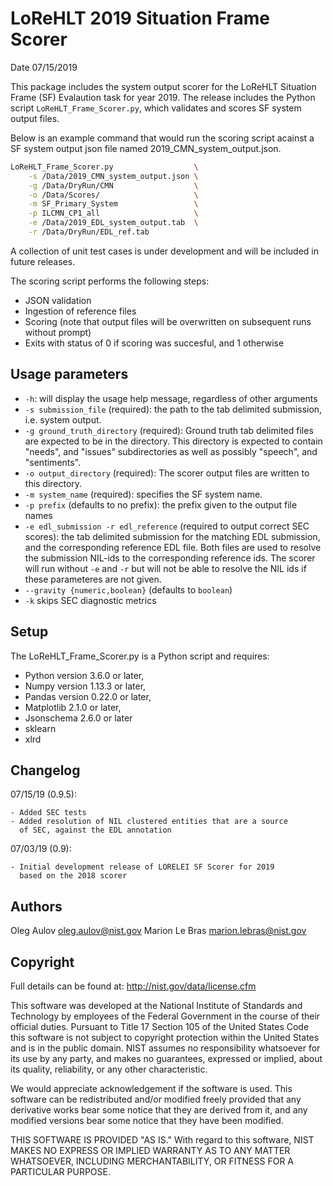 # LoReHLT 2019 Situation Frame Scorer

Date 07/15/2019

This package includes the system output scorer for the LoReHLT
Situation Frame (SF) Evalaution task for year 2019.  The release includes the Python script `LoReHLT_Frame_Scorer.py`, which validates and scores SF system output files.


Below is an example command that would run the scoring script acainst a SF system output json file named 2019_CMN_system_output.json. 

```bash
LoReHLT_Frame_Scorer.py                  \
    -s /Data/2019_CMN_system_output.json \
    -g /Data/DryRun/CMN                  \
    -o /Data/Scores/                     \
    -m SF_Primary_System                 \
    -p ILCMN_CP1_all                     \
    -e /Data/2019_EDL_system_output.tab  \
    -r /Data/DryRun/EDL_ref.tab
```

A collection of unit test cases is under development and will be included in future releases.

The scoring script performs the following steps:
  - JSON validation
  - Ingestion of reference files
  - Scoring (note that output files will be overwritten on subsequent
    runs without prompt)
  - Exits with status of 0 if scoring was succesful, and 1 otherwise


## Usage parameters

* `-h`: will display the usage help message, regardless of other arguments
* `-s submission_file` (required): the path to the tab delimited submission, i.e. system output.  
* `-g ground_truth_directory` (required): Ground truth tab delimited files are expected to be in the directory. This directory is expected to contain "needs", and "issues" subdirectories as well as possibly "speech", and "sentiments".
* `-o output_directory` (required): The scorer output files are written to this directory.
* `-m system_name` (required): specifies the SF system name.
* `-p prefix` (defaults to no prefix): the prefix given to the output file names 
* `-e edl_submission -r edl_reference` (required to output correct SEC scores): the tab delimited submission for the matching EDL submission, and the corresponding reference EDL file. Both files are used to resolve the submission NIL-ids to the corresponding reference ids. The scorer will run without `-e` and `-r` but will not be able to resolve the NIL ids if these parameteres are not given.
* `--gravity {numeric,boolean}` (defaults to `boolean`)
* `-k` skips SEC diagnostic metrics


## Setup

  The LoReHLT_Frame_Scorer.py is a Python script and requires:

* Python version 3.6.0 or later,
* Numpy version 1.13.3 or later,
* Pandas version 0.22.0 or later,
* Matplotlib 2.1.0 or later,
* Jsonschema 2.6.0 or later
* sklearn
* xlrd

## Changelog

  07/15/19 (0.9.5):

    - Added SEC tests
    - Added resolution of NIL clustered entities that are a source
      of SEC, against the EDL annotation

  07/03/19 (0.9):

    - Initial development release of LORELEI SF Scorer for 2019
      based on the 2018 scorer

## Authors

  Oleg Aulov <oleg.aulov@nist.gov>
  Marion Le Bras <marion.lebras@nist.gov>


## Copyright

  Full details can be found at: http://nist.gov/data/license.cfm

  This software was developed at the National Institute of Standards
  and Technology by employees of the Federal Government in the course
  of their official duties.  Pursuant to Title 17 Section 105 of the
  United States Code this software is not subject to copyright
  protection within the United States and is in the public domain.
  NIST assumes no responsibility whatsoever for its use by any party,
  and makes no guarantees, expressed or implied, about its quality,
  reliability, or any other characteristic.

  We would appreciate acknowledgement if the software is used.  This
  software can be redistributed and/or modified freely provided that
  any derivative works bear some notice that they are derived from it,
  and any modified versions bear some notice that they have been
  modified.

  THIS SOFTWARE IS PROVIDED "AS IS."  With regard to this software,
  NIST MAKES NO EXPRESS OR IMPLIED WARRANTY AS TO ANY MATTER
  WHATSOEVER, INCLUDING MERCHANTABILITY, OR FITNESS FOR A PARTICULAR
  PURPOSE.

